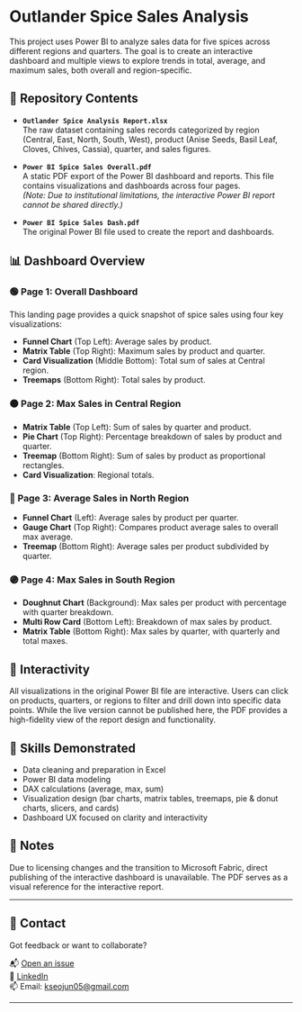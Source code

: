 # Outlander Spice Sales Analysis

This project uses Power BI to analyze sales data for five spices across different regions and quarters. The goal is to create an interactive dashboard and multiple views to explore trends in total, average, and maximum sales, both overall and region-specific.

## 📂 Repository Contents

- **`Outlander Spice Analysis Report.xlsx`**  
  The raw dataset containing sales records categorized by region (Central, East, North, South, West), product (Anise Seeds, Basil Leaf, Cloves, Chives, Cassia), quarter, and sales figures.

- **`Power BI Spice Sales Overall.pdf`**  
  A static PDF export of the Power BI dashboard and reports. This file contains visualizations and dashboards across four pages.  
  *(Note: Due to institutional limitations, the interactive Power BI report cannot be shared directly.)*


- **`Power BI Spice Sales Dash.pdf`**  
  The original Power BI file used to create the report and dashboards.


## 📊 Dashboard Overview

### 🟢 Page 1: Overall Dashboard
This landing page provides a quick snapshot of spice sales using four key visualizations:
- **Funnel Chart** (Top Left): Average sales by product.
- **Matrix Table** (Top Right): Maximum sales by product and quarter.
- **Card Visualization** (Middle Bottom): Total sum of sales at Central region.
- **Treemaps** (Bottom Right): Total sales by product.

### ⚫️ Page 2: Max Sales in Central Region
- **Matrix Table** (Top Left): Sum of sales by quarter and product.
- **Pie Chart** (Top Right): Percentage breakdown of sales by product and quarter.
- **Treemap** (Bottom Right): Sum of sales by product as proportional rectangles.
- **Card Visualization**: Regional totals.

### 🔵 Page 3: Average Sales in North Region
- **Funnel Chart** (Left): Average sales by product per quarter.
- **Gauge Chart** (Top Right): Compares product average sales to overall max average.
- **Treemap** (Bottom Right): Average sales per product subdivided by quarter.

### 🟣 Page 4: Max Sales in South Region
- **Doughnut Chart** (Background): Max sales per product with percentage with quarter breakdown.
- **Multi Row Card** (Bottom Left): Breakdown of max sales by product.
- **Matrix Table** (Bottom Right): Max sales by quarter, with quarterly and total maxes.

## 🔁 Interactivity

All visualizations in the original Power BI file are interactive. Users can click on products, quarters, or regions to filter and drill down into specific data points. While the live version cannot be published here, the PDF provides a high-fidelity view of the report design and functionality.

## 🧠 Skills Demonstrated

- Data cleaning and preparation in Excel  
- Power BI data modeling  
- DAX calculations (average, max, sum)  
- Visualization design (bar charts, matrix tables, treemaps, pie & donut charts, slicers, and cards)  
- Dashboard UX focused on clarity and interactivity  

## 📌 Notes

Due to licensing changes and the transition to Microsoft Fabric, direct publishing of the interactive dashboard is unavailable. The PDF serves as a visual reference for the interactive report.

---

## 🤝 Contact

Got feedback or want to collaborate?

📬 [Open an issue](https://github.com/SeojunKim05/PracticeProjects/issues)  
💼 [LinkedIn](https://www.linkedin.com/in/seojun-kim-089b7b339)  
📫 Email: kseojun05@gmail.com

---
